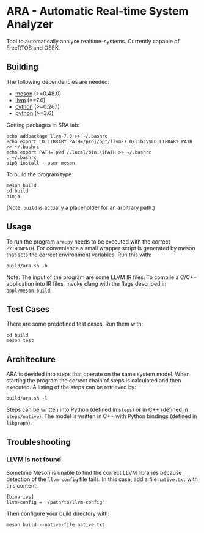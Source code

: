 ARA - Automatic Real-time System Analyzer
=========================================

Tool to automatically analyse realtime-systems.
Currently capable of FreeRTOS and OSEK.

Building
--------

The following dependencies are needed:

- [meson](https://mesonbuild.com/) (>=0.48.0)
- [llvm](http://llvm.org/) (==7.0)
- [cython](https://cython.org/) (>=0.26.1)
- [python](https://www.python.org/) (>=3.6)

Getting packages in SRA lab:
```
echo addpackage llvm-7.0 >> ~/.bashrc
echo export LD_LIBRARY_PATH=/proj/opt/llvm-7.0/lib:\$LD_LIBRARY_PATH >> ~/.bashrc
echo export PATH=`pwd`/.local/bin:\$PATH >> ~/.bashrc
. ~/.bashrc
pip3 install --user meson
```


To build the program type:
```
meson build
cd build
ninja
```
(Note: `build` is actually a placeholder for an arbitrary path.)

Usage
-----

To run the program `ara.py` needs to be executed with the correct `PYTHONPATH`.
For convenience a small wrapper script is generated by meson that sets the correct environment variables. Run this with:
```
build/ara.sh -h
```

Note: The input of the program are some LLVM IR files. To compile a C/C++ application into IR files, invoke clang with the flags described in `appl/meson.build`.

Test Cases
----------

There are some predefined test cases. Run them with:
```
cd build
meson test
```

Architecture
------------

ARA is devided into steps that operate on the same system model. When starting the program the correct chain of steps is calculated and then executed. A listing of the steps can be retrieved by:
```
build/ara.sh -l
```
Steps can be written into Python (defined in `steps`) or in C++ (defined in `steps/native`).
The model is written in C++ with Python bindings (defined in `libgraph`).

Troubleshooting
---------------

### LLVM is not found
Sometime Meson is unable to find the correct LLVM libraries because detection of the `llvm-config` file fails.
In this case, add a file `native.txt` with this content:
```
[binaries]
llvm-config = '/path/to/llvm-config'
```
Then configure your build directory with:
```
meson build --native-file native.txt
```
